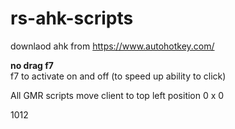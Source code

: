 # rs-ahk-scripts

downlaod ahk from https://www.autohotkey.com/

<b>no drag f7</b> </br>
f7 to activate on and off (to speed up ability to click)

All GMR scripts move client to top left position 0 x 0


1012


